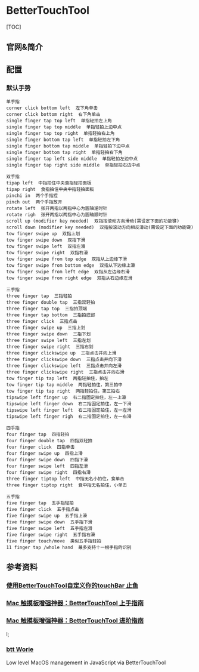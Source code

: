 # BetterTouchTool

[TOC]

## 官网&简介



## 配置

### 默认手势

```text
单手指  
corner click bottom left  左下角单击  
corner click bottom right  右下角单击  
single finger tap top left  单指轻拍左上角  
single finger tap top middle  单指轻拍上边中点  
single finger tap top right  单指轻拍右上角  
single finger bottom tap left  单指轻拍左下角  
single finger bottom tap middle  单指轻拍下边中点  
single finger bottom tap right  单指轻拍右下角  
single finger tap left side middle  单指轻拍左边中点  
single finger tap right side middle  单指轻拍右边中点
```
```text
双手指  
tipap left  中指拍住中央食指轻拍面板  
tipap right  食指拍住中央中指轻拍面板          
pinchi in  两个手指捏  
pinch out  两个手指放开  
rotate left  张开两指以两指中心为圆轴逆时针  
rotate righ  张开两指以两指中心为圆轴顺时针  
scroll up (modifier key needed)  双指按滚动方向滑动(需设定下面的功能键)  
scroll down (modifier key needed)  双指按滚动方向相反滑动(需设定下面的功能键)  
tow finger swipe up  双指上划  
tow finger swipe down  双指下滑  
tow finger swipe left  双指左滑  
tow finger swipe right  双指右滑  
tow finger swipe from top edge  双指从上边缘下滑  
tow finger swipe from bottom edge  双指从下边缘上滑  
tow finger swipe from left edge  双指从左边缘右滑  
tow finger swipe from right edge  双指从右边缘左滑  
```

```text
三手指  
three finger tap  三指轻拍  
three finger double tap  三指双轻拍  
three finger tap top  三指拍顶端  
three finger tap bottom  三指拍底部  
three finger click  三指点击  
three finger swipe up  三指上划  
three finger swipe down  三指下划  
three finger swipe left  三指左划  
three finger swipe right  三指右划  
three finger clickswipe up  三指点击并向上滑  
three finger clickswipe down  三指点击并向下滑  
three finger clickswipe left  三指点击并向左滑  
three finger clickswipe right  三指点击并向右滑  
tow finger tip tap left  两指轻拍住，拍左  
tow finger tip tap middle  两指轻拍住，第三拍中  
tow finger tip tap right  两指轻拍住，第三拍右  
tipswipe left finger up  右二指固定拍住，左一上滑  
tipswipe left finger down  右二指固定拍住，左一下滑  
tipswipe left finger left  右二指固定拍住，左一左滑  
tipswipe left finger righ  右二指固定拍住，左一右滑
```

```
四手指  
four finger tap  四指轻拍  
four finger double tap  四指双轻拍  
four finger click  四指单击  
four finger swipe up  四指上滑  
four finger swipe down  四指下滑  
four finger swipe left  四指左滑  
four finger swipe right  四指右滑  
three finger tiptop left  中指无名小拍住，食单击  
three finger tiptop right  食中指无名拍住，小单击  
```

```text
五手指  
five finger tap  五手指轻拍  
five finger click  五手指点击  
five finger swipe up  五手指上滑  
five finger swipe down  五手指下滑  
five finger swipe left  五手指左滑  
five finger swipe right  五手指右滑  
five finger touch/move  类似五手指轻拍  
11 finger tap /whole hand  最多支持十一根手指的识别
```



## 参考资料

### [使用BetterTouchTool自定义你的touchBar 止鱼](https://blog.csdn.net/qq_31573519/article/details/83510458)

### [Mac 触摸板增强神器：BetterTouchTool 上手指南](https://sspai.com/post/27094)

### [Mac 触摸板增强神器：BetterTouchTool 进阶指南](https://sspai.com/post/27105)

l;

### [btt Worie](https://github.com/Worie/btt)

Low level MacOS management in JavaScript via BetterTouchTool